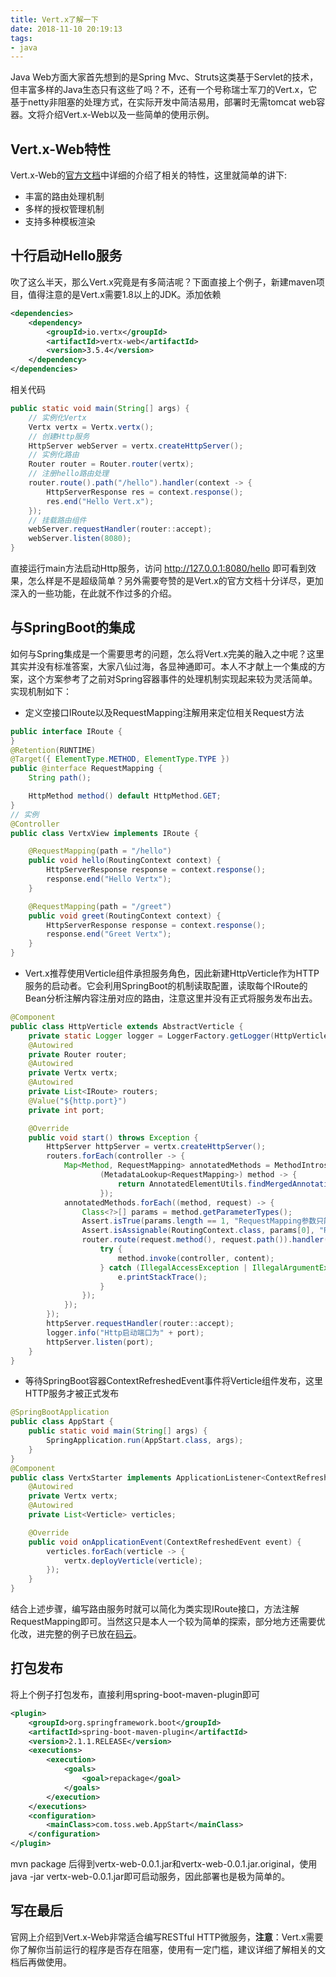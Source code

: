 ```yaml
---
title: Vert.x了解一下
date: 2018-11-10 20:19:13
tags:
- java
---
```

Java Web方面大家首先想到的是Spring Mvc、Struts这类基于Servlet的技术，但丰富多样的Java生态只有这些了吗？不，还有一个号称瑞士军刀的Vert.x，它基于netty非阻塞的处理方式，在实际开发中简洁易用，部署时无需tomcat web容器。文将介绍Vert.x-Web以及一些简单的使用示例。
<!-- more -->
## Vert.x-Web特性

Vert.x-Web的[官方文档](https://vertx.io/docs/vertx-web/java/)中详细的介绍了相关的特性，这里就简单的讲下:

- 丰富的路由处理机制
- 多样的授权管理机制
- 支持多种模板渲染

## 十行启动Hello服务

吹了这么半天，那么Vert.x究竟是有多简洁呢？下面直接上个例子，新建maven项目，值得注意的是Vert.x需要1.8以上的JDK。添加依赖

```xml
<dependencies>
    <dependency>
        <groupId>io.vertx</groupId>
        <artifactId>vertx-web</artifactId>
        <version>3.5.4</version>
    </dependency>
</dependencies>
```

相关代码

```java
public static void main(String[] args) {
    // 实例化Vertx
    Vertx vertx = Vertx.vertx();
    // 创建Http服务
    HttpServer webServer = vertx.createHttpServer();
    // 实例化路由
    Router router = Router.router(vertx);
    // 注册hello路由处理
    router.route().path("/hello").handler(context -> {
        HttpServerResponse res = context.response();
        res.end("Hello Vert.x");
    });
    // 挂载路由组件
    webServer.requestHandler(router::accept);
    webServer.listen(8080);
}
```

直接运行main方法启动Http服务，访问 <http://127.0.0.1:8080/hello> 即可看到效果，怎么样是不是超级简单？另外需要夸赞的是Vert.x的官方文档十分详尽，更加深入的一些功能，在此就不作过多的介绍。

## 与SpringBoot的集成

如何与Spring集成是一个需要思考的问题，怎么将Vert.x完美的融入之中呢？这里其实并没有标准答案，大家八仙过海，各显神通即可。本人不才献上一个集成的方案，这个方案参考了之前对Spring容器事件的处理机制实现起来较为灵活简单。实现机制如下：

- 定义空接口IRoute以及RequestMapping注解用来定位相关Request方法

```java
public interface IRoute {
}
@Retention(RUNTIME)
@Target({ ElementType.METHOD, ElementType.TYPE })
public @interface RequestMapping {
    String path();

    HttpMethod method() default HttpMethod.GET;
}
// 实例
@Controller
public class VertxView implements IRoute {

    @RequestMapping(path = "/hello")
    public void hello(RoutingContext context) {
        HttpServerResponse response = context.response();
        response.end("Hello Vertx");
    }

    @RequestMapping(path = "/greet")
    public void greet(RoutingContext context) {
        HttpServerResponse response = context.response();
        response.end("Greet Vertx");
    }
}
```

- Vert.x推荐使用Verticle组件承担服务角色，因此新建HttpVerticle作为HTTP服务的启动者。它会利用SpringBoot的机制读取配置，读取每个IRoute的Bean分析注解内容注册对应的路由，注意这里并没有正式将服务发布出去。

```java
@Component
public class HttpVerticle extends AbstractVerticle {
    private static Logger logger = LoggerFactory.getLogger(HttpVerticle.class);
    @Autowired
    private Router router;
    @Autowired
    private Vertx vertx;
    @Autowired
    private List<IRoute> routers;
    @Value("${http.port}")
    private int port;

    @Override
    public void start() throws Exception {
        HttpServer httpServer = vertx.createHttpServer();
        routers.forEach(controller -> {
            Map<Method, RequestMapping> annotatedMethods = MethodIntrospector.selectMethods(controller.getClass(),
                    (MetadataLookup<RequestMapping>) method -> {
                        return AnnotatedElementUtils.findMergedAnnotation(method, RequestMapping.class);
                    });
            annotatedMethods.forEach((method, request) -> {
                Class<?>[] params = method.getParameterTypes();
                Assert.isTrue(params.length == 1, "RequestMapping参数只能有RoutingContext参数");
                Assert.isAssignable(RoutingContext.class, params[0], "RequestMapping注解的方法必须有RoutingContext参数");
                router.route(request.method(), request.path()).handler(content -> {
                    try {
                        method.invoke(controller, content);
                    } catch (IllegalAccessException | IllegalArgumentException | InvocationTargetException e) {
                        e.printStackTrace();
                    }
                });
            });
        });
        httpServer.requestHandler(router::accept);
        logger.info("Http启动端口为" + port);
        httpServer.listen(port);
    }
}
```

- 等待SpringBoot容器ContextRefreshedEvent事件将Verticle组件发布，这里HTTP服务才被正式发布

```java
@SpringBootApplication
public class AppStart {
    public static void main(String[] args) {
        SpringApplication.run(AppStart.class, args);
    }
}
@Component
public class VertxStarter implements ApplicationListener<ContextRefreshedEvent> {
    @Autowired
    private Vertx vertx;
    @Autowired
    private List<Verticle> verticles;

    @Override
    public void onApplicationEvent(ContextRefreshedEvent event) {
        verticles.forEach(verticle -> {
            vertx.deployVerticle(verticle);
        });
    }
}
```

结合上述步骤，编写路由服务时就可以简化为类实现IRoute接口，方法注解RequestMapping即可。当然这只是本人一个较为简单的探索，部分地方还需要优化改，进完整的例子已放在[码云](https://gitee.com/wutianjue/blog_toss/tree/master/vertx-web)。

## 打包发布

将上个例子打包发布，直接利用spring-boot-maven-plugin即可

```xml
<plugin>
    <groupId>org.springframework.boot</groupId>
    <artifactId>spring-boot-maven-plugin</artifactId>
    <version>2.1.1.RELEASE</version>
    <executions>
        <execution>
            <goals>
                <goal>repackage</goal>
            </goals>
        </execution>
    </executions>
    <configuration>
        <mainClass>com.toss.web.AppStart</mainClass>
    </configuration>
</plugin>
```

mvn package 后得到vertx-web-0.0.1.jar和vertx-web-0.0.1.jar.original，使用java -jar vertx-web-0.0.1.jar即可启动服务，因此部署也是极为简单的。

## 写在最后

官网上介绍到Vert.x-Web非常适合编写RESTful HTTP微服务，**注意**：Vert.x需要你了解你当前运行的程序是否存在阻塞，使用有一定门槛，建议详细了解相关的文档后再做使用。
